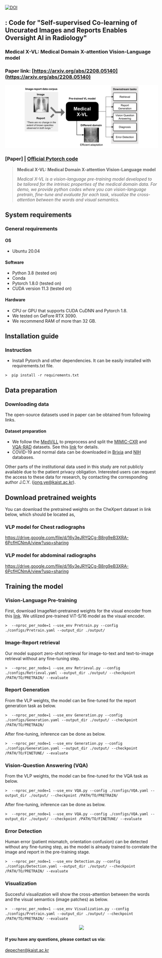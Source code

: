 [![DOI](https://zenodo.org/badge/549019105.svg)](https://zenodo.org/badge/latestdoi/549019105)

## : Code for "Self-supervised Co-learning of Uncurated Images and Reports Enables Oversight AI in Radiology"
### Medical X-VL: Medical Domain X-attention Vision-Language model
### Paper link: [https://arxiv.org/abs/2208.05140](https://arxiv.org/abs/2208.05140)

<div align="center">
  <img src="./assets/teaser.png">
</div>

### [Paper] | [Official Pytorch code](https://github.com/sangjoon-park/)


> **Medical X-VL: Medical Domain X-attention Vision-Language model**<br>
>
> *Medical X-VL is a vision-language pre-training model developed to be tailored for the intrinsic properties of the medical domain data. For demo, we provide python codes where you can vision-language pretrain, fine-tune and evaluate for each task, visualize the cross-attention between the words and visual semantics.*

## System requirements
### General requirements
#### OS
* Ubuntu 20.04

#### Software
* Python 3.8 (tested on)
* Conda
* Pytorch 1.8.0 (tested on)
* CUDA version 11.3 (tested on)

#### Hardware
* CPU or GPU that supports CUDA CuDNN and Pytorch 1.8.
* We tested on GeFore RTX 3090.
* We recommend RAM of more than 32 GB.

## Installation guide
### Instruction
* Install Pytorch and other dependencies. It can be easily installed with requirements.txt file.
```
>  pip install -r requirements.txt
```

## Data preparation
### Downloading data

The open-source datasets used in paper can be obtained from following links.

#### Dataset preparation
* We follow the [MedViLL](https://github.com/SuperSupermoon/MedViLL) to preprocess and split the [MIMIC-CXR](https://physionet.org/content/mimic-cxr/2.0.0/) and [VQA-RAD](https://osf.io/89kps/) datasets. See this [link](https://github.com/SuperSupermoon/MedViLL) for details.
* COVID-19 and normal data can be downloaded in [Brixia](https://brixia.github.io/) and [NIH](https://cloud.google.com/healthcare-api/docs/resources/public-datasets/nih-chest) databases.

Other parts of the institutional data used in this study are not publicly available due to the patient privacy obligation. Interested users can request the access to these data for research, by contacting the corresponding author J.C.Y. (jong.ye@kaist.ac.kr).


## Download pretrained weights
You can download the pretrained weights on the CheXpert dataset in link below, which should be located as,

### VLP model for Chest radiographs

https://drive.google.com/file/d/16y3eJRYQCg-B8rg9eB3XRA-6PcfHCNmA/view?usp=sharing


### VLP model for abdominal radiographs

https://drive.google.com/file/d/16y3eJRYQCg-B8rg9eB3XRA-6PcfHCNmA/view?usp=sharing


## Training the model
### Vision-Language Pre-training
First, download ImageNet-pretrained weights for the visual encoder from this [link](https://github.com/bytedance/ibot). We utilized pre-trained ViT-S/16 model as the visual encoder.
```
>  --nproc_per_node=1 --use_env Pretrain.py --config ./configs/Pretrain.yaml --output_dir ./output/
```

### Image-Report retrieval
Our model support zero-shot retrieval for image-to-text and text-to-image retrieval without any fine-tuning step.
```
>  --nproc_per_node=1 --use_env Retrieval.py --config ./configs/Retrieval.yaml --output_dir ./output/ --checkpoint /PATH/TO/PRETRAIN/ --evaluate
```

### Report Generation
From the VLP weights, the model can be fine-tuned for the report generation task as below.
```
>  --nproc_per_node=1 --use_env Generation.py --config ./configs/Generation.yaml --output_dir ./output/ --checkpoint /PATH/TO/PRETRAIN/
```

After fine-tuning, inference can be done as below.
```
>  --nproc_per_node=1 --use_env Generation.py --config ./configs/Generation.yaml --output_dir ./output/ --checkpoint /PATH/TO/FINETUNE/ --evaluate
```

### Vision-Question Answering (VQA)
From the VLP weights, the model can be fine-tuned for the VQA task as below.
```
>  --nproc_per_node=1 --use_env VQA.py --config ./configs/VQA.yaml --output_dir ./output/ --checkpoint /PATH/TO/PRETRAIN/
```

After fine-tuning, inference can be done as below.
```
>  --nproc_per_node=1 --use_env VQA.py --config ./configs/VQA.yaml --output_dir ./output/ --checkpoint /PATH/TO/FINETUNE/ --evaluate
```

### Error Detection
Human error (patient mismatch, orientation confusion) can be detected without any fine-tuning step, as the model is already trained to correlate the image and report in the pre-training stage.
```
>  --nproc_per_node=1 --use_env Detection.py --config ./configs/Detection.yaml --output_dir ./output/ --checkpoint /PATH/TO/PRETRAIN/ --evaluate
```

### Visualization
Succesful visualization will show the cross-attention between the words and the visual semantics (image patches) as below.
```
>  --nproc_per_node=1 --use_env Visualization.py --config ./configs/Pretrain.yaml --output_dir ./output/ --checkpoint /PATH/TO/PRETRAIN/ --evaluate
```

<div align="center">
  <img src="./assets/fig_attention.png">
</div>


#### If you have any questions, please contact us via:
depecher@kaist.ac.kr
